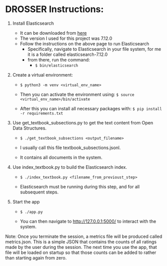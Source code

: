 # DROSSER Instructions:

1. Install Elasticsearch
    - It can be downloaded from [here](https://www.elastic.co/downloads/elasticsearch)
    - The version I used for this project was 7.12.0
    - Follow the instructions on the above page to run Elasticsearch
        - Specifically, navigate to Elasticsearch in your file system, for me it is a folder called elasticsearch-7.12.0
        - from there, run the command:
            - `$ bin/elasticsearch`


2. Create a virtual environment: 
    - `$ python3 -m venv <virtual_env_name>`

    - Then you can activate the environment using: `$ source <virtual_env_name>/bin/activate`

    - After this you can install all necessary packages with:
`$ pip install -r requirements.txt`


3. Use get_textbook_subsections.py to get the text content from Open Data Structures. 

    - `$ ./get_textbook_subsections <output_filename>`

    - I usually call this file textbook_subsections.jsonl. 
    - It contains all documents in the system. 


4. Use index_textbook.py to build the Elasticsearch index. 

    - `$ ./index_textbook.py <filename_from_previoust_step>`

    - Elasticsearch must be running during this step, and for all subsequent steps.


5. Start the app

    - `$ ./app.py`

    - You can then navigate to <http://127.0.0.1:5000/> to interact with the system. 


Note: Once you terminate the session, a metrics file will be produced called metrics.json. 
This is a simple JSON that contains the counts of all ratings made by the user during the session. 
The next time you use the app, that file will be loaded on startup so that those counts can be 
added to rather than starting again from zero. 
